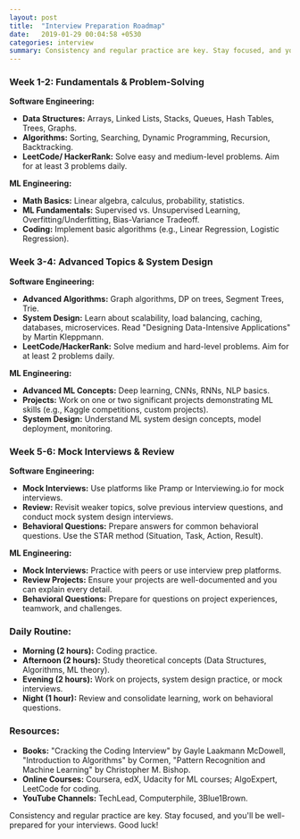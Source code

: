 ```yaml
---
layout: post
title:  "Interview Preparation Roadmap"
date:   2019-01-29 00:04:58 +0530
categories: interview
summary: Consistency and regular practice are key. Stay focused, and you'll be well-prepared for your interviews. Good luck!.
---
```


### Week 1-2: Fundamentals & Problem-Solving

**Software Engineering:**
- **Data Structures:** Arrays, Linked Lists, Stacks, Queues, Hash Tables, Trees, Graphs.
- **Algorithms:** Sorting, Searching, Dynamic Programming, Recursion, Backtracking.
- **LeetCode/ HackerRank:** Solve easy and medium-level problems. Aim for at least 3 problems daily.

**ML Engineering:**
- **Math Basics:** Linear algebra, calculus, probability, statistics.
- **ML Fundamentals:** Supervised vs. Unsupervised Learning, Overfitting/Underfitting, Bias-Variance Tradeoff.
- **Coding:** Implement basic algorithms (e.g., Linear Regression, Logistic Regression).

### Week 3-4: Advanced Topics & System Design

**Software Engineering:**
- **Advanced Algorithms:** Graph algorithms, DP on trees, Segment Trees, Trie.
- **System Design:** Learn about scalability, load balancing, caching, databases, microservices. Read "Designing Data-Intensive Applications" by Martin Kleppmann.
- **LeetCode/HackerRank:** Solve medium and hard-level problems. Aim for at least 2 problems daily.

**ML Engineering:**
- **Advanced ML Concepts:** Deep learning, CNNs, RNNs, NLP basics.
- **Projects:** Work on one or two significant projects demonstrating ML skills (e.g., Kaggle competitions, custom projects).
- **System Design:** Understand ML system design concepts, model deployment, monitoring.

### Week 5-6: Mock Interviews & Review

**Software Engineering:**
- **Mock Interviews:** Use platforms like Pramp or Interviewing.io for mock interviews.
- **Review:** Revisit weaker topics, solve previous interview questions, and conduct mock system design interviews.
- **Behavioral Questions:** Prepare answers for common behavioral questions. Use the STAR method (Situation, Task, Action, Result).

**ML Engineering:**
- **Mock Interviews:** Practice with peers or use interview prep platforms.
- **Review Projects:** Ensure your projects are well-documented and you can explain every detail.
- **Behavioral Questions:** Prepare for questions on project experiences, teamwork, and challenges.

### Daily Routine:

- **Morning (2 hours):** Coding practice.
- **Afternoon (2 hours):** Study theoretical concepts (Data Structures, Algorithms, ML theory).
- **Evening (2 hours):** Work on projects, system design practice, or mock interviews.
- **Night (1 hour):** Review and consolidate learning, work on behavioral questions.

### Resources:

- **Books:** "Cracking the Coding Interview" by Gayle Laakmann McDowell, "Introduction to Algorithms" by Cormen, "Pattern Recognition and Machine Learning" by Christopher M. Bishop.
- **Online Courses:** Coursera, edX, Udacity for ML courses; AlgoExpert, LeetCode for coding.
- **YouTube Channels:** TechLead, Computerphile, 3Blue1Brown.

Consistency and regular practice are key. Stay focused, and you'll be well-prepared for your interviews. Good luck!
